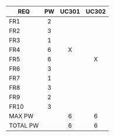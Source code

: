 | REQ | PW | UC301 | UC302 |
| - | :-: | :-: | :-: |
| FR1  | 2 |   |   |
| FR2  | 3 |   |   |
| FR3  | 1 |   |   |
| FR4  | 6 | X |   |
| FR5  | 6 |   | X |
| FR6  | 3 |   |   |
| FR7  | 1 |   |   |
| FR8  | 3 |   |   |
| FR9  | 2 |   |   |
| FR10 | 3 |   |   |
| MAX PW || 6 | 6 |
| TOTAL PW || 6 | 6 |
